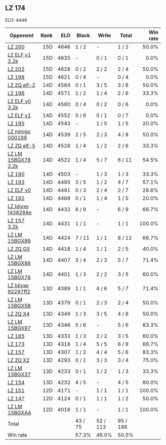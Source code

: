 ## LZ 174 ##

ELO: 4448

Opponent | Rank | ELO | Black | Write | Total | Win rate
---------|-----:|----:|-------|-------|-------|-------:
[LZ 200](LZ%20200.md) | 15D | 4646 | 1 / 2 | - | 1 / 2 | 50.0%
[LZ ELF v1 3.2k](LZ%20ELF%20v1%203.2k.md) | 15D | 4635 | - | 0 / 1 | 0 / 1 | 0.0%
[LZ 202](LZ%20202.md) | 15D | 4628 | 0 / 2 | 2 / 2 | 2 / 4 | 50.0%
[LZ 198](LZ%20198.md) | 15D | 4621 | 0 / 4 | - | 0 / 4 | 0.0%
[LZ ZQ elf-2](LZ%20ZQ%20elf-2.md) | 14D | 4584 | 0 / 1 | 3 / 5 | 3 / 6 | 50.0%
[LZ 196](LZ%20196.md) | 14D | 4571 | 1 / 2 | 1 / 4 | 2 / 6 | 33.3%
[LZ ELF v0 3.2k](LZ%20ELF%20v0%203.2k.md) | 14D | 4560 | 0 / 4 | 0 / 2 | 0 / 6 | 0.0%
[LZ ELF v1](LZ%20ELF%20v1.md) | 14D | 4552 | 0 / 6 | 0 / 1 | 0 / 7 | 0.0%
[LZ 195](LZ%20195.md) | 14D | 4543 | - | 1 / 5 | 1 / 5 | 20.0%
[LZ minigo 000199](LZ%20minigo%20000199.md) | 14D | 4539 | 2 / 5 | 2 / 3 | 4 / 8 | 50.0%
[LZ ZQ elf-5](LZ%20ZQ%20elf-5.md) | 14D | 4528 | 1 / 4 | 1 / 2 | 2 / 6 | 33.3%
[LZ LM 15BGX78 3.2k](LZ%20LM%2015BGX78%203.2k.md) | 14D | 4522 | 1 / 4 | 5 / 7 | 6 / 11 | 54.5%
[LZ 190](LZ%20190.md) | 14D | 4503 | - | 1 / 3 | 1 / 3 | 33.3%
[LZ 193](LZ%20193.md) | 14D | 4495 | 3 / 5 | 1 / 2 | 4 / 7 | 57.1%
[LZ ELF v0](LZ%20ELF%20v0.md) | 14D | 4491 | 0 / 3 | 2 / 4 | 2 / 7 | 28.6%
[LZ 182](LZ%20182.md) | 14D | 4468 | 0 / 1 | 1 / 4 | 1 / 5 | 20.0%
[LZ bjiyxo f438268e](LZ%20bjiyxo%20f438268e.md) | 14D | 4432 | 6 / 9 | - | 6 / 9 | 66.7%
[LZ 157 3.2k](LZ%20157%203.2k.md) | 14D | 4431 | 1 / 1 | - | 1 / 1 | 100.0%
[LZ LM 15BGX89](LZ%20LM%2015BGX89.md) | 14D | 4424 | 7 / 11 | 1 / 1 | 8 / 12 | 66.7%
[LZ ZQ G5](LZ%20ZQ%20G5.md) | 14D | 4418 | 1 / 4 | 1 / 1 | 2 / 5 | 40.0%
[LZ LM 15BGX88](LZ%20LM%2015BGX88.md) | 14D | 4407 | 3 / 4 | 2 / 3 | 5 / 7 | 71.4%
[LZ LM 15BGX78](LZ%20LM%2015BGX78.md) | 14D | 4401 | 1 / 3 | 2 / 2 | 3 / 5 | 60.0%
[LZ bjiyxo 92297ff2](LZ%20bjiyxo%2092297ff2.md) | 13D | 4389 | 1 / 1 | 4 / 6 | 5 / 7 | 71.4%
[LZ LM 15BGX5B](LZ%20LM%2015BGX5B.md) | 13D | 4379 | 0 / 1 | 2 / 3 | 2 / 4 | 50.0%
[LZ ZQ X4](LZ%20ZQ%20X4.md) | 13D | 4349 | 1 / 3 | 3 / 5 | 4 / 8 | 50.0%
[LZ LM 15BGX97](LZ%20LM%2015BGX97.md) | 13D | 4346 | 5 / 6 | - | 5 / 6 | 83.3%
[LZ 165](LZ%20165.md) | 13D | 4333 | 1 / 3 | 2 / 2 | 3 / 5 | 60.0%
[LZ 173](LZ%20173.md) | 13D | 4318 | 1 / 4 | 5 / 5 | 6 / 9 | 66.7%
[LZ 157](LZ%20157.md) | 13D | 4307 | 1 / 2 | 4 / 4 | 5 / 6 | 83.3%
[LZ ZQ X2](LZ%20ZQ%20X2.md) | 13D | 4293 | 0 / 1 | 3 / 3 | 3 / 4 | 75.0%
[LZ LM 15BGX37](LZ%20LM%2015BGX37.md) | 13D | 4233 | 0 / 1 | 1 / 2 | 1 / 3 | 33.3%
[LZ 154](LZ%20154.md) | 13D | 4232 | 4 / 5 | - | 4 / 5 | 80.0%
[LZ 151](LZ%20151.md) | 12D | 4171 | - | 1 / 1 | 1 / 1 | 100.0%
[LZ 147](LZ%20147.md) | 12D | 4124 | 0 / 1 | 1 / 1 | 1 / 2 | 50.0%
[LZ LM 15BGXAA](LZ%20LM%2015BGXAA.md) | 12D | 4016 | 1 / 1 | - | 1 / 1 | 100.0%
Total | | | 43 / 75 | 52 / 113 | 95 / 188 | 
Win rate| | | 57.3% | 46.0% | 50.5% | 
